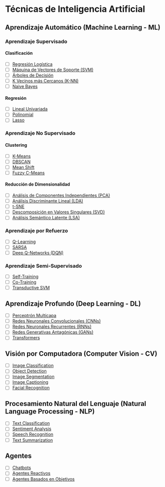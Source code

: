 # Técnicas de Inteligencia Artificial

## Aprendizaje Automático (Machine Learning - ML)

### Aprendizaje Supervisado

#### Clasificación
- [ ] [Regresión Logística](sheets/ML/Supervisado/Linear_Regression.md)
- [ ] [Máquina de Vectores de Soporte (SVM)](Machine_Learning/SVM.md)
- [ ] [Árboles de Decisión](Machine_Learning/Arboles_De_Decision.md)
- [ ] [K Vecinos más Cercanos (K-NN)](Machine_Learning/K_NN.md)
- [ ] [Naive Bayes](Machine_Learning/Naive_Bayes.md)

#### Regresión
- [ ] [Lineal Univariada](ML/Regresion_Lineal_Univariada.md)
- [ ] [Polinomial](Machine_Learning/Regresion_Polinomial.md)
- [ ] [Lasso](Machine_Learning/Regresion_Lasso.md)

### Aprendizaje No Supervisado

#### Clustering
- [ ] [K-Means](Machine_Learning/K_Means.md)
- [ ] [DBSCAN](Machine_Learning/DBSCAN.md)
- [ ] [Mean Shift](Machine_Learning/Mean_Shift.md)
- [ ] [Fuzzy C-Means](Machine_Learning/Fuzzy_C_Means.md)

#### Reducción de Dimensionalidad
- [ ] [Análisis de Componentes Independientes (PCA)](Machine_Learning/PCA.md)
- [ ] [Análisis Discriminante Lineal (LDA)](Machine_Learning/LDA.md)
- [ ] [t-SNE](Machine_Learning/t-SNE.md)
- [ ] [Descomposición en Valores Singulares (SVD)](Machine_Learning/SVD.md)
- [ ] [Análisis Semántico Latente (LSA)](Machine_Learning/LSA.md)

### Aprendizaje por Refuerzo
- [ ] [Q-Learning](Machine_Learning/Q_Learning.md)
- [ ] [SARSA](Machine_Learning/SARSA.md)
- [ ] [Deep Q-Networks (DQN)](Machine_Learning/DQN.md)

### Aprendizaje Semi-Supervisado
- [ ] [Self-Training](Machine_Learning/Self_Training.md)
- [ ] [Co-Training](Machine_Learning/Co_Training.md)
- [ ] [Transductive SVM](Machine_Learning/Transductive_SVM.md)

## Aprendizaje Profundo (Deep Learning - DL)

- [ ] [Perceptrón Multicapa](Deep_Learning/Perceptron_Multicapa.md)
- [ ] [Redes Neuronales Convolucionales (CNNs)](Deep_Learning/CNN.md)
- [ ] [Redes Neuronales Recurrentes (RNNs)](Deep_Learning/RNN.md)
- [ ] [Redes Generativas Antagónicas (GANs)](Deep_Learning/GANs.md)
- [ ] [Transformers](Deep_Learning/Transformers.md)

## Visión por Computadora (Computer Vision - CV)

- [ ] [Image Classification](Computer_Vision/Image_Classification.md)
- [ ] [Object Detection](Computer_Vision/Object_Detection.md)
- [ ] [Image Segmentation](Computer_Vision/Image_Segmentation.md)
- [ ] [Image Captioning](Computer_Vision/Image_Captioning.md)
- [ ] [Facial Recognition](Computer_Vision/Facial_Recognition.md)

## Procesamiento Natural del Lenguaje (Natural Language Processing - NLP)

- [ ] [Text Classification](Natural_Language_Processing/Text_Classification.md)
- [ ] [Sentiment Analysis](Natural_Language_Processing/Sentiment_Analysis.md)
- [ ] [Speech Recognition](Natural_Language_Processing/Speech_Recognition.md)
- [ ] [Text Summarization](Natural_Language_Processing/Text_Summarization.md)

## Agentes 

- [ ] [Chatbots](Agentes/Chatbots.md)
- [ ] [Agentes Reactivos](Agentes/Agentes_Reactivos.md)
- [ ] [Agentes Basados en Objetivos](Agentes/Agentes_Basados_en_Objetivos.md)
